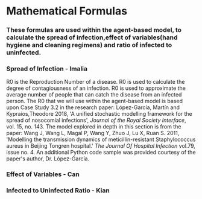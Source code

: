 # Mathematical Formulas
### These formulas are used within the agent-based model, to calculate the spread of infection,effect of variables(hand hygiene and cleaning regimens) and ratio of infected to uninfected. 

### Spread of Infection - Imalia

R0 is the Reproduction Number of a disease. R0 is used to calculate the degree of contagiousness of an infection. R0 is used to approximate the average number of people that can catch the disease from an infected person. The R0 that we will use within the agent-based model is based upon Case Study 3.2 in the research paper: López-García, Martín  and Kypraios,Theodore 2018, 'A unified stochastic modelling framework for the spread of nosocomial infections', *Journal of the Royal Society Interface*, vol. 15, no. 143. The model explored in depth in this section is from the paper: Wang J, Wang L, Magal P, Wang Y, Zhuo J, Lu X, Ruan S. 2011, 'Modelling the transmission dynamics of meticillin-resistant Staphylococcus aureus in Beijing Tongren hospital.' *The Journal Of Hospital Infection* vol.79, issue no. 4. An additional Python code sample was provided courtesy of the paper's author, Dr. López-García.

### Effect of Variables - Can

### Infected to Uninfected Ratio - Kian

